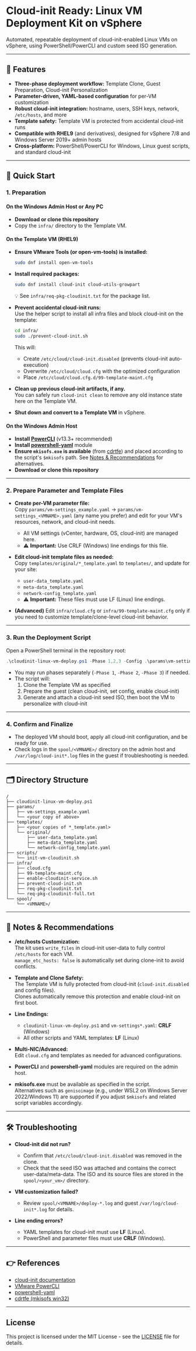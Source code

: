 # Cloud-init Ready: Linux VM Deployment Kit on vSphere

Automated, repeatable deployment of cloud-init-enabled Linux VMs on vSphere, using PowerShell/PowerCLI and custom seed ISO generation.

---

## 🧭 Features

- **Three-phase deployment workflow:** Template Clone, Guest Preparation, Cloud-init Personalization
- **Parameter-driven, YAML-based configuration** for per-VM customization
- **Robust cloud-init integration:** hostname, users, SSH keys, network, `/etc/hosts`, and more
- **Template safety:** Template VM is protected from accidental cloud-init runs
- **Compatible with RHEL9** (and derivatives), designed for vSphere 7/8 and Windows Server 2019+ admin hosts
- **Cross-platform:** PowerShell/PowerCLI for Windows, Linux guest scripts, and standard cloud-init

---

## 🚀 Quick Start

### 1. Preparation

#### On the Windows Admin Host or Any PC

- **Download or clone this repository**  
- Copy the `infra/` directory to the Template VM.

#### On the Template VM (RHEL9)

- **Ensure VMware Tools (or open-vm-tools) is installed:**
    ```sh
    sudo dnf install open-vm-tools
    ```

- **Install required packages:**
    ```sh
    sudo dnf install cloud-init cloud-utils-growpart
    ```
    💡 See `infra/req-pkg-cloudinit.txt` for the package list.

- **Prevent accidental cloud-init runs:**  
    Use the helper script to install all infra files and block cloud-init on the template:
    ```sh
    cd infra/
    sudo ./prevent-cloud-init.sh
    ```
    This will:
    - Create `/etc/cloud/cloud-init.disabled` (prevents cloud-init auto-execution)
    - Overwrite `/etc/cloud/cloud.cfg` with the optimized configuration
    - Place `/etc/cloud/cloud.cfg.d/99-template-maint.cfg`

- **Clean up previous cloud-init artifacts, if any.**  
  You can safely run `cloud-init clean` to remove any old instance state here on the Template VM.

- **Shut down and convert to a Template VM** in vSphere.

#### On the Windows Admin Host

- **Install [PowerCLI](https://developer.vmware.com/powercli)** (v13.3+ recommended)
- **Install [powershell-yaml](https://github.com/cloudbase/powershell-yaml)** module
- **Ensure `mkisofs.exe` is available** (from [cdrtfe](https://sourceforge.net/projects/cdrtfe/)) and placed according to the script's `$mkisofs` path. See [Notes & Recommendations](#notes--recommendations) for alternatives.
- **Download or clone this repository**  

---

### 2. Prepare Parameter and Template Files

- **Create per-VM parameter file:**  
  Copy `params/vm-settings_example.yaml` → `params/vm-settings_<VMNAME>.yaml` (any name you prefer) and edit for your VM's resources, network, and cloud-init needs.
    - All VM settings (vCenter, hardware, OS, cloud-init) are managed here.
    - ⚠️ **Important:** Use CRLF (Windows) line endings for this file.

- **Edit cloud-init template files as needed:**  
  Copy `templates/original/*_template.yaml` to `templates/`, and update for your site:
    - `user-data_template.yaml`
    - `meta-data_template.yaml`
    - `network-config_template.yaml`
    - ⚠️ **Important:** These files must use LF (Linux) line endings.

- **(Advanced)** Edit `infra/cloud.cfg` or `infra/99-template-maint.cfg` only if you need to customize template/clone-level cloud-init behavior.

---

### 3. Run the Deployment Script

Open a PowerShell terminal in the repository root:

```powershell
.\cloudinit-linux-vm-deploy.ps1 -Phase 1,2,3 -Config .\params\vm-settings_<VMNAME>.yaml
```

- You may run phases separately (`-Phase 1`, `-Phase 2`, `-Phase 3`) if needed.
- The script will:
    1. Clone the Template VM as specified
    2. Prepare the guest (clean cloud-init, set config, enable cloud-init)
    3. Generate and attach a cloud-init seed ISO, then boot the VM to personalize with cloud-init

---

### 4. Confirm and Finalize

- The deployed VM should boot, apply all cloud-init configuration, and be ready for use.
- Check logs in the `spool/<VMNAME>/` directory on the admin host and `/var/log/cloud-init*.log` files in the guest if troubleshooting is needed.

---

## 🗂️ Directory Structure

```
/
├── cloudinit-linux-vm-deploy.ps1
├── params/
│   ├── vm-settings_example.yaml
│   └── <your copy of above>
├── templates/
│   ├── <your copies of *_template.yaml>
│   └── original/
│       ├── user-data_template.yaml
│       ├── meta-data_template.yaml
│       └── network-config_template.yaml
├── scripts/
│   └── init-vm-cloudinit.sh
├── infra/
│   ├── cloud.cfg
│   ├── 99-template-maint.cfg
│   ├── enable-cloudinit-service.sh
│   ├── prevent-cloud-init.sh
│   ├── req-pkg-cloudinit.txt
│   └── req-pkg-cloudinit-full.txt
└── spool/
    └── <VMNAME>/
```

---

## 📝 Notes & Recommendations

- **/etc/hosts Customization:**  
  The kit uses `write_files` in cloud-init user-data to fully control `/etc/hosts` for each VM.  
  `manage_etc_hosts: false` is automatically set during clone-init to avoid conflicts.

- **Template and Clone Safety:**  
  The Template VM is fully protected from cloud-init (`cloud-init.disabled` and config files).  
  Clones automatically remove this protection and enable cloud-init on first boot.

- **Line Endings:**  
  - `cloudinit-linux-vm-deploy.ps1` and `vm-settings*.yaml`: **CRLF** (Windows)
  - All other scripts and YAML templates: **LF** (Linux)

- **Multi-NIC/Advanced:**  
  Edit `cloud.cfg` and templates as needed for advanced configurations.

- **PowerCLI** and **powershell-yaml** modules are required on the admin host.

- **mkisofs.exe** must be available as specified in the script.  
    Alternatives such as `genisoimage` (e.g., under WSL2 on Windows Server 2022/Windows 11) are supported if you adjust `$mkisofs` and related script variables accordingly.

---

## 🛠️ Troubleshooting

- **Cloud-init did not run?**  
  - Confirm that `/etc/cloud/cloud-init.disabled` was removed in the clone.
  - Check that the seed ISO was attached and contains the correct user-data/meta-data. The ISO and its source files are stored in the `spool/<your_vm>/` directory.

- **VM customization failed?**  
  - Review `spool/<VMNAME>/deploy-*.log` and guest `/var/log/cloud-init*.log` for details.

- **Line ending errors?**  
  - YAML templates for cloud-init must use **LF** (Linux).
  - PowerShell and parameter files must use **CRLF** (Windows).

---

## 👉 References

- [cloud-init documentation](https://cloud-init.io/)
- [VMware PowerCLI](https://developer.vmware.com/powercli)
- [powershell-yaml](https://github.com/cloudbase/powershell-yaml)
- [cdrtfe (mkisofs win32)](https://sourceforge.net/projects/cdrtfe/)

---

## License

This project is licensed under the MIT License - see the [LICENSE](../../LICENSE) file for details.
